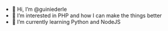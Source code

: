 - 👋 Hi, I’m @guiniederle
- 👀 I’m interested in PHP and how I can make the things better
- 🌱 I’m currently learning Python and NodeJS

<!---
guiniederle/guiniederle is a ✨ special ✨ repository because its `README.md` (this file) appears on your GitHub profile.
You can click the Preview link to take a look at your changes.
--->
